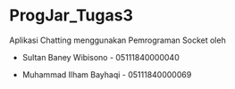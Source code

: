 # ProgJar_Tugas3

Aplikasi Chatting menggunakan Pemrograman Socket oleh

- Sultan Baney Wibisono - 05111840000040

- Muhammad Ilham Bayhaqi - 05111840000069


